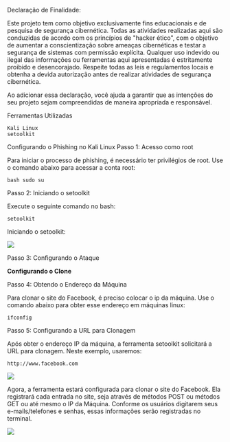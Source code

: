 Declaração de Finalidade:

Este projeto tem como objetivo exclusivamente fins educacionais e de pesquisa de segurança cibernética. Todas as atividades realizadas aqui são conduzidas de acordo com os princípios de "hacker ético", com o objetivo de aumentar a conscientização sobre ameaças cibernéticas e testar a segurança de sistemas com permissão explícita. Qualquer uso indevido ou ilegal das informações ou ferramentas aqui apresentadas é estritamente proibido e desencorajado. Respeite todas as leis e regulamentos locais e obtenha a devida autorização antes de realizar atividades de segurança cibernética.

Ao adicionar essa declaração, você ajuda a garantir que as intenções do seu projeto sejam compreendidas de maneira apropriada e responsável.


Ferramentas Utilizadas

    Kali Linux
    setoolkit

Configurando o Phishing no Kali Linux
Passo 1: Acesso como root

Para iniciar o processo de phishing, é necessário ter privilégios de root. Use o comando abaixo para acessar a conta root:

`bash
sudo su`

Passo 2: Iniciando o setoolkit

Execute o seguinte comando no bash: 

`setoolkit`


Iniciando o setoolkit:

![](https://thumbs2.imgbox.com/63/2c/0gbEK0iZ_t.png)

Passo 3: Configurando o Ataque

**Configurando o Clone**

Passo 4: Obtendo o Endereço da Máquina

Para clonar o site do Facebook, é preciso colocar o ip da máquina. Use o comando abaixo para obter esse endereço em máquinas linux:

`ifconfig`

Passo 5: Configurando a URL para Clonagem

Após obter o endereço IP da máquina, a ferramenta setoolkit solicitará a URL para clonagem. Neste exemplo, usaremos: 

`http://www.facebook.com`

![](https://images2.imgbox.com/92/35/9H06xHy5_o.png)

Agora, a ferramenta estará configurada para clonar o site do Facebook. Ela registrará cada entrada no site, seja através de métodos POST ou métodos GET ou até mesmo o IP da Máquina. Conforme os usuários digitarem seus e-mails/telefones e senhas, essas informações serão registradas no terminal.

![](https://images2.imgbox.com/c6/63/7l6ilMwt_o.png)

